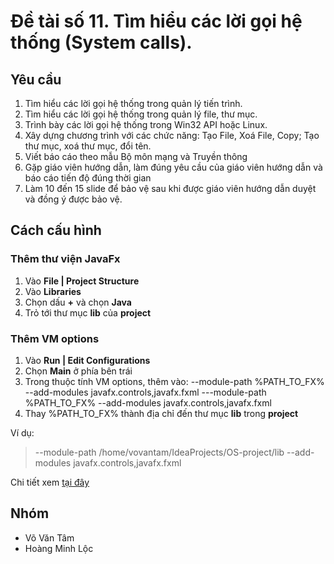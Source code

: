 # Đề tài số 11. Tìm hiểu các lời gọi hệ thống (System calls).
## Yêu cầu
1. Tìm hiểu các lời gọi hệ thống trong quản lý tiến trình.
2. Tìm hiểu các lời gọi hệ thống trong quản lý file, thư mục.
3. Trình bày các lời gọi hệ thống trong Win32 API hoặc Linux.
4. Xây dựng chương trình với các chức năng: Tạo File, Xoá File, Copy;
Tạo thư mục, xoá thư mục, đổi tên.
5. Viết báo cáo theo mẫu Bộ môn mạng và Truyền thông
6. Gặp giáo viên hướng dẫn, làm đúng yêu cầu của giáo viên hướng dẫn
và báo cáo tiến độ đúng thời gian
7. Làm 10 đến 15 slide để bảo vệ sau khi được giáo viên hướng dẫn
duyệt và đồng ý được bảo vệ.

## Cách cấu hình

### Thêm thư viện JavaFx
1. Vào **File | Project Structure**
2. Vào **Libraries**
3. Chọn dấu **+** và chọn **Java**
4. Trỏ tới thư mục **lib** của **project**

### Thêm VM options
1. Vào **Run | Edit Configurations**
2. Chọn **Main** ở phía bên trái
3. Trong thuộc tính VM options, thêm vào: --module-path %PATH_TO_FX% --add-modules javafx.controls,javafx.fxml
---module-path %PATH_TO_FX% --add-modules javafx.controls,javafx.fxml
4. Thay %PATH_TO_FX% thành địa chỉ đến thư mục **lib** trong **project**

Ví dụ:
>
>--module-path /home/vovantam/IdeaProjects/OS-project/lib --add-modules javafx.controls,javafx.fxml
>
Chi tiết xem [tại đây](https://www.jetbrains.com/help/idea/javafx.html#vm-options)
## Nhóm
- Võ Văn Tâm
- Hoàng Minh Lộc
